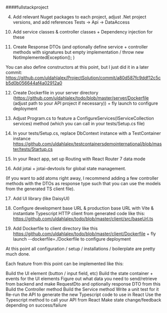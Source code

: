 ﻿####fullstackproject

[//]: # (1&#41; Set up folder structure + make git repository with git init and make a gitignore file with dotnet new gitignore &#40;optionally also gitignore the file appsettings.json&#41; &#40;Done&#41;)

[//]: # ()
[//]: # (2&#41; Create client app in "client" directory with npm create vite &#40;Done&#41;)

[//]: # ()
[//]: # (3&#41; Create server directory with c# projects Api &#40;web&#41;, Tests &#40;xunit3&#41; and DataAccess &#40;classlib&#41; &#40;Done&#41; )

4) Add relevant Nuget packages to each project, adjust .Net project versions, and add references Tests -> Api -> DataAccess

[//]: # (5&#41; Provision a database at Postgres Neon and connect to it using Rider's Database Tool)

[//]: # (6&#41; Build tables in the database and perform scaffolding from DataAccess project [Also see Monday, week 37 in Programming II for scaffolding steps])

[//]: # (7&#41; Add AppOptions)

[//]: # ()
[//]: # (&#40;optionally add  Dependency injection for your DbContext to test the app options or simply trigger the DataAnnotations validations for your AppOptions properties. In my solution I did dependency injection for DbContext a few steps later&#41;)

[//]: # ()
[//]: # ([Also see Systems Development II.Testing week 37, exercise 3 for Options Pattern implementation steps])

[//]: # (8&#41; Add Dependency injection + Middleware for controllers & Swagger/OpenAPI. Then add NSwag.CodeGeneration.Typescript  [Also see Systems Development II.Testing week 37, exercise 2 for NSwag Typescript generation steps])

[//]: # (9&#41; Configure CORS in Program.cs with builder.Services.AddCors&#40;&#41;; and app.UseCors&#40;config => config.AllowAnyHeader&#40;&#41;.AllowAnyMethod&#40;&#41;.AllowAnyOrigin&#40;&#41;.SetIsOriginAllowed&#40;x => true&#41;&#41;;)

10) Add service classes & controller classes + Dependency injection for these

11) Create Response DTOs (and optionally define service + controller methods with signatures but empty implementation / throw new NotImplementedException(); )

You can also define constructors at this point, but I just did it in a later commit: https://github.com/uldahlalex/ProjectSolution/commit/a80d587fc9ddf12c5cb5d0b056644af4a02912a0

12) Create Dockerfile in your server directory (https://github.com/uldahlalex/todo/blob/master/server/Dockerfile (adjust path to your API project if necessary)) + fly launch to configure deployment

13) Adjust Program.cs to feature a ConfigureServices(IServiceCollection services) method (which you can call in your tests/Setup.cs file)

14) In your tests/Setup.cs, replace DbContext instance with a TestContainer instance https://github.com/uldahlalex/testcontainersdemointernational/blob/master/tests/Startup.cs

15) In your React app, set up Routing with React Router 7 data mode

16) Add jotai + jotai-devtools for global state management.

(If you want to add atoms right away, I recommend adding a few controller methods with the DTOs as response type such that you can use the models from the generated TS client file).

17) Add UI library (like DaisyUI)

18) Configure development base URL & production base URL with Vite & instantiate Typescript HTTP client from generated code like this: https://github.com/uldahlalex/todo/blob/master/client/src/baseUrl.ts

19) Add Dockerfile to client directory like this https://github.com/uldahlalex/todo/blob/master/client/Dockerfile +  fly launch --dockerfile=./Dockerfile to configure deployment

At this point all configuration / setup / installations / boilerplate are pretty much done.

Each feature from this point can be implemented like this:

Build the UI element (button / input field, etc)
Build the state container + events for the UI elements
Figure out what data you need to send/retrieve from backend and make RequestDto and optionally response DTO from this
Build the Controller method
Build the Service method
Write a unit test for it
Re-run the API to generate the new Typescript code to use in React
Use the Typescript method to call your API from React
Make state change/feedback depending on success/failure

